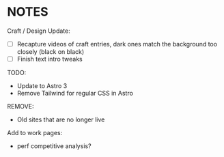 # NOTES

Craft / Design Update:

- [ ] Recapture videos of craft entries, dark ones match the background too closely (black on black)
- [ ] Finish text intro tweaks

TODO:

- Update to Astro 3
- Remove Tailwind for regular CSS in Astro

REMOVE:

- Old sites that are no longer live

Add to work pages:

- perf competitive analysis?
